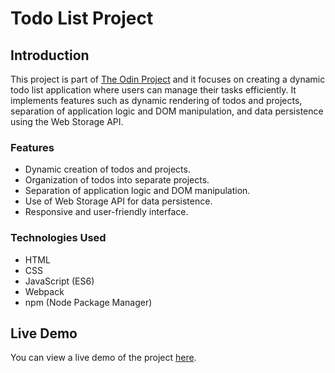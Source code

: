 # Todo List Project

## Introduction

This project is part of [The Odin Project](https://www.theodinproject.com/lessons/node-path-javascript-todo-list) and it focuses on creating a dynamic todo list application where users can manage their tasks efficiently. It implements features such as dynamic rendering of todos and projects, separation of application logic and DOM manipulation, and data persistence using the Web Storage API.

### Features

- Dynamic creation of todos and projects.
- Organization of todos into separate projects.
- Separation of application logic and DOM manipulation.
- Use of Web Storage API for data persistence.
- Responsive and user-friendly interface.

### Technologies Used

- HTML
- CSS
- JavaScript (ES6)
- Webpack
- npm (Node Package Manager)

## Live Demo

You can view a live demo of the project [here](https://extf8.github.io/todoOrNot/).